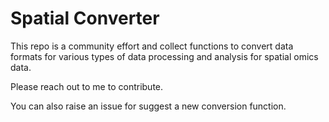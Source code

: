 # Spatial Converter

This repo is a community effort and collect functions to convert data formats for various types of data processing and analysis for spatial omics data.

Please reach out to me to contribute.

You can also raise an issue for suggest a new conversion function.
